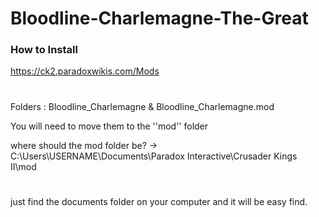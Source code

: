 # Bloodline-Charlemagne-The-Great

### How to Install 
https://ck2.paradoxwikis.com/Mods
#
Folders : Bloodline_Charlemagne & Bloodline_Charlemagne.mod

You will need to move them to the ''mod'' folder

where should the mod folder be? -> C:\Users\USERNAME\Documents\Paradox Interactive\Crusader Kings II\mod
#
just find the documents folder on your computer and it will be easy find.
